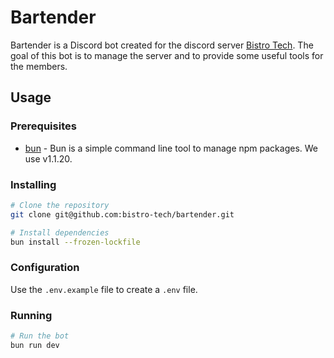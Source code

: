 # Bartender

Bartender is a Discord bot created for the discord server [Bistro Tech](https://discord.gg/bistro-tech-687640485984206871). The goal of this bot is to manage the server and to provide some useful tools for the members.

## Usage

### Prerequisites

-   [bun](https://bun.sh/) - Bun is a simple command line tool to manage npm packages. We use v1.1.20.

### Installing

```bash
# Clone the repository
git clone git@github.com:bistro-tech/bartender.git

# Install dependencies
bun install --frozen-lockfile
```

### Configuration

Use the `.env.example` file to create a `.env` file.

### Running

```bash
# Run the bot
bun run dev
```
